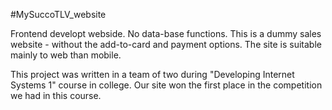 #MySuccoTLV_website

Frontend developt webside.
No data-base functions.
This is a dummy sales website - without the add-to-card and payment options.
The site is suitable mainly to web than mobile.

This project was written in a team of two during "Developing Internet Systems 1" course in college.
Our site won the first place in the competition we had in this course.
